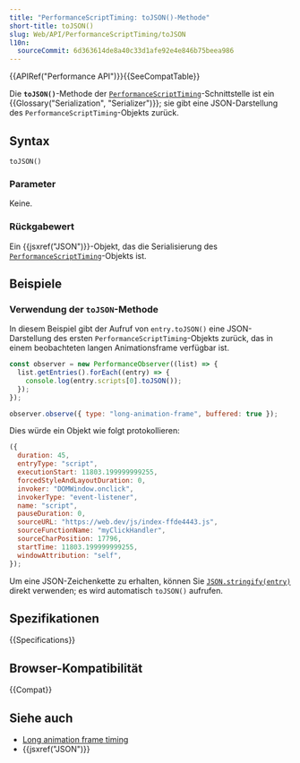 ```yaml
---
title: "PerformanceScriptTiming: toJSON()-Methode"
short-title: toJSON()
slug: Web/API/PerformanceScriptTiming/toJSON
l10n:
  sourceCommit: 6d363614de8a40c33d1afe92e4e846b75beea986
---
```


{{APIRef("Performance API")}}{{SeeCompatTable}}

Die **`toJSON()`**-Methode der [`PerformanceScriptTiming`](/de/docs/Web/API/PerformanceScriptTiming)-Schnittstelle ist ein {{Glossary("Serialization", "Serializer")}}; sie gibt eine JSON-Darstellung des `PerformanceScriptTiming`-Objekts zurück.

## Syntax

```js-nolint
toJSON()
```

### Parameter

Keine.

### Rückgabewert

Ein {{jsxref("JSON")}}-Objekt, das die Serialisierung des [`PerformanceScriptTiming`](/de/docs/Web/API/PerformanceScriptTiming)-Objekts ist.

## Beispiele

### Verwendung der `toJSON`-Methode

In diesem Beispiel gibt der Aufruf von `entry.toJSON()` eine JSON-Darstellung des ersten `PerformanceScriptTiming`-Objekts zurück, das in einem beobachteten langen Animationsframe verfügbar ist.

```js
const observer = new PerformanceObserver((list) => {
  list.getEntries().forEach((entry) => {
    console.log(entry.scripts[0].toJSON());
  });
});

observer.observe({ type: "long-animation-frame", buffered: true });
```

Dies würde ein Objekt wie folgt protokollieren:

```js
({
  duration: 45,
  entryType: "script",
  executionStart: 11803.199999999255,
  forcedStyleAndLayoutDuration: 0,
  invoker: "DOMWindow.onclick",
  invokerType: "event-listener",
  name: "script",
  pauseDuration: 0,
  sourceURL: "https://web.dev/js/index-ffde4443.js",
  sourceFunctionName: "myClickHandler",
  sourceCharPosition: 17796,
  startTime: 11803.199999999255,
  windowAttribution: "self",
});
```

Um eine JSON-Zeichenkette zu erhalten, können Sie [`JSON.stringify(entry)`](/de/docs/Web/JavaScript/Reference/Global_Objects/JSON/stringify) direkt verwenden; es wird automatisch `toJSON()` aufrufen.

## Spezifikationen

{{Specifications}}

## Browser-Kompatibilität

{{Compat}}

## Siehe auch

- [Long animation frame timing](/de/docs/Web/API/Performance_API/Long_animation_frame_timing)
- {{jsxref("JSON")}}
